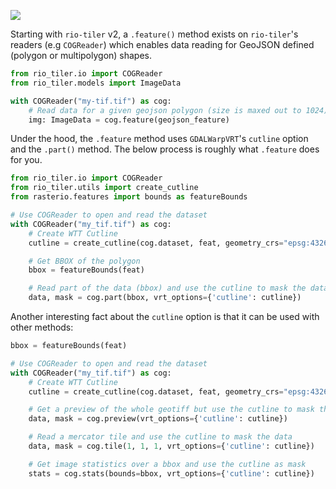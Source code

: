 ![](https://user-images.githubusercontent.com/10407788/105767632-3f959e80-5f29-11eb-9331-969f3f53111e.png)

Starting with `rio-tiler` v2, a `.feature()` method exists on `rio-tiler`'s readers (e.g `COGReader`) which enables data reading for GeoJSON defined (polygon or multipolygon) shapes.

```python
from rio_tiler.io import COGReader
from rio_tiler.models import ImageData

with COGReader("my-tif.tif") as cog:
    # Read data for a given geojson polygon (size is maxed out to 1024)
    img: ImageData = cog.feature(geojson_feature)
```

Under the hood, the `.feature` method uses `GDALWarpVRT`'s `cutline` option and
the `.part()` method. The below process is roughly what `.feature` does for you.

```python
from rio_tiler.io import COGReader
from rio_tiler.utils import create_cutline
from rasterio.features import bounds as featureBounds

# Use COGReader to open and read the dataset
with COGReader("my_tif.tif") as cog:
    # Create WTT Cutline
    cutline = create_cutline(cog.dataset, feat, geometry_crs="epsg:4326")

    # Get BBOX of the polygon
    bbox = featureBounds(feat)

    # Read part of the data (bbox) and use the cutline to mask the data
    data, mask = cog.part(bbox, vrt_options={'cutline': cutline})
```

Another interesting fact about the `cutline` option is that it can be used with other methods:

```python
bbox = featureBounds(feat)

# Use COGReader to open and read the dataset
with COGReader("my_tif.tif") as cog:
    # Create WTT Cutline
    cutline = create_cutline(cog.dataset, feat, geometry_crs="epsg:4326")

    # Get a preview of the whole geotiff but use the cutline to mask the data
    data, mask = cog.preview(vrt_options={'cutline': cutline})

    # Read a mercator tile and use the cutline to mask the data
    data, mask = cog.tile(1, 1, 1, vrt_options={'cutline': cutline})

    # Get image statistics over a bbox and use the cutline as mask
    stats = cog.stats(bounds=bbox, vrt_options={'cutline': cutline})
```
